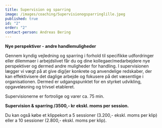```yaml
---
title: Supervision og sparring
image: /images/coaching/Supervisionogsparringlille.jpeg
published: true
id: "2"
order: "2"
contact-person: Andreas Bering
---
```


**Nye perspektiver - andre handlemuligheder**

Gennem kyndig vejledning og sparring i forhold til specifikke udfordringer eller dilemmaer i arbejdslivet får du og dine kollegaer/medarbejdere nye perspektiver og dermed andre muligheder for handling. I supervisionen lægger vi vægt på at give dig/jer konkrete og anvendelige redskaber, der kan effektivisere det daglige arbejde og fokusere på det væsentlige i organisationen. Dermed er udgangspunktet for en styrket udvikling, opgaveløsning og trivsel etableret.  

Supervisionerne er fortrolige og varer ca. 75 min. 

**Supervision & sparring /3500,- kr ekskl. moms per session.** 

Du kan også købe et klippekort a 5 sessioner (3.200,- ekskl. moms per klip) eller a 10 sessioner (2.800,- ekskl. moms per klip).
